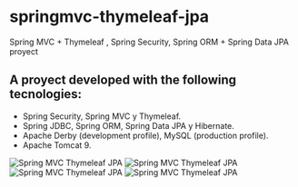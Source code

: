 # springmvc-thymeleaf-jpa

Spring MVC + Thymeleaf , Spring Security, Spring ORM + Spring Data JPA proyect

## A proyect developed with the following tecnologies:

+ Spring Security, Spring MVC y Thymeleaf.
+ Spring JDBC, Spring ORM, Spring Data JPA y Hibernate.
+ Apache Derby (development profile), MySQL (production profile).
+ Apache Tomcat 9.


![Spring MVC Thymeleaf JPA](screenshots/imagen_1.PNG "Image 1")
![Spring MVC Thymeleaf JPA](screenshots/imagen_2.PNG "Image 2")
![Spring MVC Thymeleaf JPA](screenshots/imagen_3.PNG "Image 3")
![Spring MVC Thymeleaf JPA](screenshots/imagen_4.PNG "Image 4")




